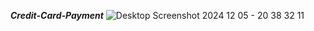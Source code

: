 ***Credit-Card-Payment*** ![Desktop Screenshot 2024 12 05 - 20 38 32 11](https://github.com/user-attachments/assets/756dd74a-a763-4bc3-89cf-478797240a74)
